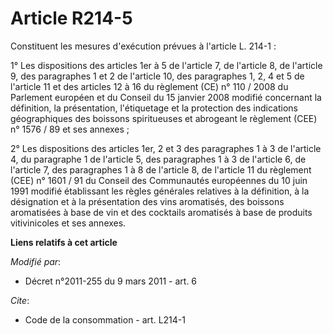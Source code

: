 # Article R214-5

Constituent les mesures d'exécution prévues à l'article L. 214-1 : 

1° Les dispositions des articles 1er à 5 de l'article 7, de l'article 8, de l'article 9, des paragraphes 1 et 2 de l'article
10, des paragraphes 1, 2, 4 et 5 de l'article 11 et des articles 12 à 16 du règlement (CE) n° 110 / 2008 du Parlement
européen et du Conseil du 15 janvier 2008 modifié concernant la définition, la présentation, l'étiquetage et la protection
des indications géographiques des boissons spiritueuses et abrogeant le règlement (CEE) n° 1576 / 89 et ses annexes ;

2° Les dispositions des articles 1er, 2 et 3 des paragraphes 1 à 3 de l'article 4, du paragraphe 1 de l'article 5, des
paragraphes 1 à 3 de l'article 6, de l'article 7, des paragraphes 1 à 8 de l'article 8, de l'article 11 du règlement (CEE) n°
1601 / 91 du Conseil des Communautés européennes du 10 juin 1991 modifié établissant les règles générales relatives à la
définition, à la désignation et à la présentation des vins aromatisés, des boissons aromatisées à base de vin et des
cocktails aromatisés à base de produits vitivinicoles et ses annexes.

**Liens relatifs à cet article**

_Modifié par_:

  - Décret n°2011-255 du 9 mars 2011 - art. 6

_Cite_:

  - Code de la consommation - art. L214-1
